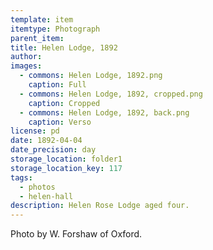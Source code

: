 ```yaml
---
template: item
itemtype: Photograph
parent_item: 
title: Helen Lodge, 1892
author: 
images:
  - commons: Helen Lodge, 1892.png
    caption: Full
  - commons: Helen Lodge, 1892, cropped.png
    caption: Cropped
  - commons: Helen Lodge, 1892, back.png
    caption: Verso
license: pd
date: 1892-04-04
date_precision: day
storage_location: folder1
storage_location_key: 117
tags:
  - photos
  - helen-hall
description: Helen Rose Lodge aged four.
---
```


Photo by W. Forshaw of Oxford.
